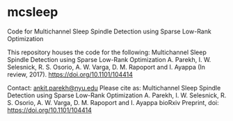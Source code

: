 # mcsleep
Code for Multichannel Sleep Spindle Detection using Sparse Low-Rank Optimization

This repository houses the code for the following:
Multichannel Sleep Spindle Detection using Sparse Low-Rank Optimization
A. Parekh, I. W. Selesnick, R. S. Osorio, A. W. Varga, D. M. Rapoport and I. Ayappa (In review, 2017). 
https://doi.org/10.1101/104414

Contact: ankit.parekh@nyu.edu
Please cite as: 
Multichannel Sleep Spindle Detection using Sparse Low-Rank Optimization
A. Parekh, I. W. Selesnick, R. S. Osorio, A. W. Varga, D. M. Rapoport and I. Ayappa
bioRxiv Preprint, doi: https://doi.org/10.1101/104414


